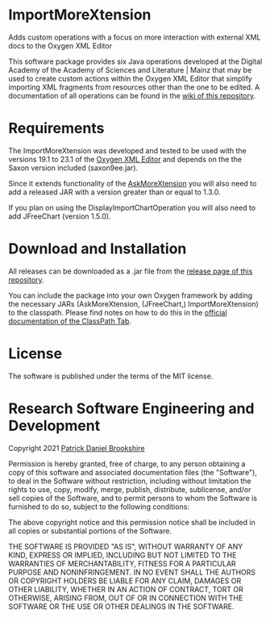 # ImportMoreXtension
Adds custom operations with a focus on more interaction with external XML docs to the Oxygen XML Editor

This software package provides six Java operations developed at the Digital Academy of the Academy of Sciences and Literature | Mainz that may be used to create custom actions within the Oxygen XML Editor that simplify importing XML fragments from resources other than the one to be edited. A documentation of all operations can be found in the [wiki of this repository](https://github.com/digicademy/ImportMoreXtension/wiki).


# Requirements
The ImportMoreXtension was developed and tested to be used with the versions 19.1 to 23.1 of the [Oxygen XML Editor](https://www.oxygenxml.com/) and depends on the the Saxon version included (saxon9ee.jar).

Since it extends functionality of the [AskMoreXtension](https://github.com/digicademy/AskMoreXtension) you will also need to add a released JAR with a version greater than or equal to 1.3.0.

If you plan on using the DisplayImportChartOperation you will also need to add JFreeChart (version 1.5.0).


# Download and Installation
All releases can be downloaded as a .jar file from the [release page of this repository](https://github.com/digicademy/ImportMoreXtension/releases).

You can include the package into your own Oxygen framework by adding the necessary JARs (AskMoreXtension, (JFreeChart,) ImportMoreXtension) to the classpath. Please find notes on how to do this in the [official documentation of the ClassPath Tab](https://www.oxygenxml.com/doc/versions/19.1/ug-editor/topics/document-type-classpath-tab.html).


# License
The software is published under the terms of the MIT license.


# Research Software Engineering and Development

Copyright 2021 <a href="https://orcid.org/0000-0002-5843-7577">Patrick Daniel Brookshire</a>

Permission is hereby granted, free of charge, to any person obtaining a copy of this software and associated documentation files (the "Software"), to deal in the Software without restriction, including without limitation the rights to use, copy, modify, merge, publish, distribute, sublicense, and/or sell copies of the Software, and to permit persons to whom the Software is furnished to do so, subject to the following conditions:

The above copyright notice and this permission notice shall be included in all copies or substantial portions of the Software.

THE SOFTWARE IS PROVIDED "AS IS", WITHOUT WARRANTY OF ANY KIND, EXPRESS OR IMPLIED, INCLUDING BUT NOT LIMITED TO THE WARRANTIES OF MERCHANTABILITY, FITNESS FOR A PARTICULAR PURPOSE AND NONINFRINGEMENT. IN NO EVENT SHALL THE AUTHORS OR COPYRIGHT HOLDERS BE LIABLE FOR ANY CLAIM, DAMAGES OR OTHER LIABILITY, WHETHER IN AN ACTION OF CONTRACT, TORT OR OTHERWISE, ARISING FROM, OUT OF OR IN CONNECTION WITH THE SOFTWARE OR THE USE OR OTHER DEALINGS IN THE SOFTWARE.
